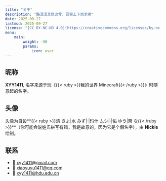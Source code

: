 ```yaml
---
title: "关于"
description: "路漫漫其修远兮，吾将上下而求索"
date: 2025-09-27
lastmod: 2025-09-27
license: "[CC BY-NC-ND 4.0](https://creativecommons.org/licenses/by-nc-nd/4.0/deed.zh-hans)"
menu:
    main:
        weight: -90
        params:
            icon: user
---
```


## 昵称

**XYY1411**, 名字来源于玩《{{< ruby >}}我的世界 Minecraft{{< /ruby >}}》时随意起的名字。

## 头像

头像为自设**{{< ruby >}}清 きよ|水 みず|·|玛什 ムシ|·|佑 ゆう|奈 な{{< /ruby >}}**（你可能会说姓氏拼写有错，我是故意的，因为它是个假名字），由 **Nickle** 绘制。

## 联系

-   :email: [xyy1411@gmail.com](mailto:xyy1411@gmail.com)
-   :email: [xiaoyuyu1411@qq.com](mailto:xiaoyuyu1411@qq.com)
-   :email: [xyy1411@hdu.edu.cn](mailto:xyy1411@hdu.edu.cn)
